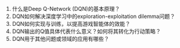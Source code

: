 1. 什么是Deep Q-Network (DQN)的基本原理？
2. DQN如何解决深度学习中的exploration-exploitation dilemma问题？
3. DQN如何实现与训练，以提高游戏智能体的效能？
4. DQN输出的Q值具体代表什么意义？如何将其转化为行动策略？
5. DQN用于其他问题或领域的应用有哪些？